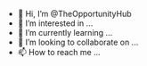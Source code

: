 - 👋 Hi, I’m @TheOpportunityHub
- 👀 I’m interested in ...
- 🌱 I’m currently learning ...
- 💞️ I’m looking to collaborate on ...
- 📫 How to reach me ...

<!---
TheOpportunityHub/TheOpportunityHub is a ✨ special ✨ repository because its `README.md` (this file) appears on your GitHub profile.
You can click the Preview link to take a look at your changes.
--->
